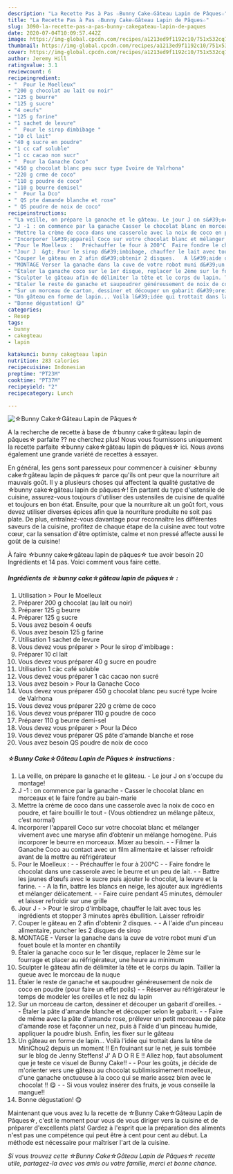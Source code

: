 ```yaml
---
description: "La Recette Pas à Pas ☆Bunny Cake☆Gâteau Lapin de Pâques☆"
title: "La Recette Pas à Pas ☆Bunny Cake☆Gâteau Lapin de Pâques☆"
slug: 3090-la-recette-pas-a-pas-bunny-cakegateau-lapin-de-paques
date: 2020-07-04T10:09:57.442Z
image: https://img-global.cpcdn.com/recipes/a1213ed9f1192c10/751x532cq70/☆bunny-cake☆gateau-lapin-de-paques☆-photo-principale-de-la-recette.jpg
thumbnail: https://img-global.cpcdn.com/recipes/a1213ed9f1192c10/751x532cq70/☆bunny-cake☆gateau-lapin-de-paques☆-photo-principale-de-la-recette.jpg
cover: https://img-global.cpcdn.com/recipes/a1213ed9f1192c10/751x532cq70/☆bunny-cake☆gateau-lapin-de-paques☆-photo-principale-de-la-recette.jpg
author: Jeremy Hill
ratingvalue: 3.1
reviewcount: 6
recipeingredient:
- "  Pour le Moelleux"
- "200 g chocolat au lait ou noir"
- "125 g beurre"
- "125 g sucre"
- "4 oeufs"
- "125 g farine"
- "1 sachet de levure"
- "  Pour le sirop dimbibage "
- "10 cl lait"
- "40 g sucre en poudre"
- "1 cc caf soluble"
- "1 cc cacao non sucr"
- "  Pour la Ganache Coco"
- "450 g chocolat blanc peu sucr type Ivoire de Valrhona"
- "220 g crme de coco"
- "110 g poudre de coco"
- "110 g beurre demisel"
- "  Pour la Dco"
- " QS pte damande blanche et rose"
- " QS poudre de noix de coco"
recipeinstructions:
- "La veille, on prépare la ganache et le gâteau. Le jour J on s&#39;occupe du montage!"
- "J -1 : on commence par la ganache Casser le chocolat blanc en morceaux et le faire fondre au bain-marie"
- "Mettre la crème de coco dans une casserole avec la noix de coco en poudre, et faire bouillir le tout (Vous obtiendrez un mélange pâteux, c’est normal)"
- "Incorporer l&#39;appareil Coco sur votre chocolat blanc et mélanger vivement avec une maryse afin d’obtenir un mélange homogène. Puis incorporer le beurre en morceaux. Mixer au besoin.  Filmer la Ganache Coco au contact avec un film alimentaire et laisser refroidir avant de la mettre au réfrigérateur"
- "Pour le Moelleux :   Préchauffer le four à 200°C  Faire fondre le chocolat dans une casserole avec le beurre et un peu de lait.  Battre les jaunes d’œufs avec le sucre puis ajouter le chocolat, la levure et la farine.  A la fin, battre les blancs en neige, les ajouter aux ingrédients et mélanger délicatement.  Faire cuire pendant 45 minutes, démouler et laisser refroidir sur une grille"
- "Jour J  &gt; Pour le sirop d&#39;imbibage, chauffer le lait avec tous les ingrédients et stopper 3 minutes après ébullition. Laisser refroidir"
- "Couper le gâteau en 2 afin d&#39;obtenir 2 disques.   A l&#39;aide d&#39;un pinceau alimentaire, puncher les 2 disques de sirop"
- "MONTAGE Verser la ganache dans la cuve de votre robot muni d&#39;un fouet boule et la monter en chantilly"
- "Étaler la ganache coco sur le 1er disque, replacer le 2ème sur le fourrage et placer au réfrigérateur, une heure au minimum"
- "Sculpter le gâteau afin de délimiter la tête et le corps du lapin. Tailler la queue avec le morceau de la nuque"
- "Étaler le reste de ganache et saupoudrer généreusement de noix de coco en poudre (pour faire un effet poils)  Réserver au réfrigérateur le temps de modeler les oreilles et le nez du lapin"
- "Sur un morceau de carton, dessiner et découper un gabarit d&#39;oreilles.  Étaler la pâte d&#39;amande blanche et découper selon le gabarit.  Faire de même avec la pâte d&#39;amande rose, prélever un petit morceau de pâte d&#39;amande rose et façonner un nez, puis à l&#39;aide d&#39;un pinceau humide, appliquer la poudre blush. Enfin, les fixer sur le gâteau"
- "Un gâteau en forme de lapin... Voilà l&#39;idée qui trottait dans la tête de MiniChou2 depuis un moment !! En fouinant sur le net, je suis tombée sur le blog de Jenny Steffens! J&#39; A D O R E !! Allez hop, faut absolument que je teste ce visuel de Bunny Cake!!  Pour les goûts, je décide de m&#39;orienter vers une gâteau au chocolat sublimissimement moelleux, d&#39;une ganache onctueuse à la coco qui se marie assez bien avec le chocolat !! 😋  Si vous voulez insérer des fruits, je vous conseille la mangue!!"
- "Bonne dégustation! 😋"
categories:
- Resep
tags:
- bunny
- cakegteau
- lapin

katakunci: bunny cakegteau lapin 
nutrition: 283 calories
recipecuisine: Indonesian
preptime: "PT23M"
cooktime: "PT37M"
recipeyield: "2"
recipecategory: Lunch

---
```



![☆Bunny Cake☆Gâteau Lapin de Pâques☆](https://img-global.cpcdn.com/recipes/a1213ed9f1192c10/751x532cq70/☆bunny-cake☆gateau-lapin-de-paques☆-photo-principale-de-la-recette.jpg)

A la recherche de recette à base de ☆bunny cake☆gâteau lapin de pâques☆ parfaite ?? ne cherchez plus! Nous vous fournissons uniquement la recette parfaite ☆bunny cake☆gâteau lapin de pâques☆ ici. Nous avons également une grande variété de recettes à essayer.

En général, les gens sont paresseux pour commencer à cuisiner ☆bunny cake☆gâteau lapin de pâques☆ parce qu'ils ont peur que la nourriture ait mauvais goût. Il y a plusieurs choses qui affectent la qualité gustative de ☆bunny cake☆gâteau lapin de pâques☆! En partant du type d'ustensile de cuisine, assurez-vous toujours d'utiliser des ustensiles de cuisine de qualité et toujours en bon état. Ensuite, pour que la nourriture ait un goût fort, vous devez utiliser diverses épices afin que la nourriture produite ne soit pas plate. De plus, entraînez-vous davantage pour reconnaître les différentes saveurs de la cuisine, profitez de chaque étape de la cuisine avec tout votre cœur, car la sensation d'être optimiste, calme et non pressé affecte aussi le goût de la cuisine!

<!--inarticleads1-->

À faire ☆bunny cake☆gâteau lapin de pâques☆ tue avoir besoin 20 Ingrédients et 14 pas. Voici comment vous faire cette.

##### Ingrédients de ☆bunny cake☆gâteau lapin de pâques☆ :

1. Utilisation  &gt; Pour le Moelleux
1. Préparer 200 g chocolat (au lait ou noir)
1. Préparer 125 g beurre
1. Préparer 125 g sucre
1. Vous avez besoin 4 oeufs
1. Vous avez besoin 125 g farine
1. Utilisation 1 sachet de levure
1. Vous devez vous préparer  &gt; Pour le sirop d&#39;imbibage :
1. Préparer 10 cl lait
1. Vous devez vous préparer 40 g sucre en poudre
1. Utilisation 1 càc café soluble
1. Vous devez vous préparer 1 càc cacao non sucré
1. Vous avez besoin  &gt; Pour la Ganache Coco
1. Vous devez vous préparer 450 g chocolat blanc peu sucré type Ivoire de Valrhona
1. Vous devez vous préparer 220 g crème de coco
1. Vous devez vous préparer 110 g poudre de coco
1. Préparer 110 g beurre demi-sel
1. Vous devez vous préparer  &gt; Pour la Déco
1. Vous devez vous préparer  QS pâte d&#39;amande blanche et rose
1. Vous avez besoin  QS poudre de noix de coco




<!--inarticleads2-->

##### ☆Bunny Cake☆Gâteau Lapin de Pâques☆ instructions :

1. La veille, on prépare la ganache et le gâteau. - Le jour J on s&#39;occupe du montage!
1. J -1 : on commence par la ganache - Casser le chocolat blanc en morceaux et le faire fondre au bain-marie
1. Mettre la crème de coco dans une casserole avec la noix de coco en poudre, et faire bouillir le tout - (Vous obtiendrez un mélange pâteux, c’est normal)
1. Incorporer l&#39;appareil Coco sur votre chocolat blanc et mélanger vivement avec une maryse afin d’obtenir un mélange homogène. Puis incorporer le beurre en morceaux. Mixer au besoin. -  - Filmer la Ganache Coco au contact avec un film alimentaire et laisser refroidir avant de la mettre au réfrigérateur
1. Pour le Moelleux :  -  - Préchauffer le four à 200°C -  - Faire fondre le chocolat dans une casserole avec le beurre et un peu de lait. -  - Battre les jaunes d’œufs avec le sucre puis ajouter le chocolat, la levure et la farine. -  - A la fin, battre les blancs en neige, les ajouter aux ingrédients et mélanger délicatement. -  - Faire cuire pendant 45 minutes, démouler et laisser refroidir sur une grille
1. Jour J  - &gt; Pour le sirop d&#39;imbibage, chauffer le lait avec tous les ingrédients et stopper 3 minutes après ébullition. Laisser refroidir
1. Couper le gâteau en 2 afin d&#39;obtenir 2 disques.  -  - A l&#39;aide d&#39;un pinceau alimentaire, puncher les 2 disques de sirop
1. MONTAGE - Verser la ganache dans la cuve de votre robot muni d&#39;un fouet boule et la monter en chantilly
1. Étaler la ganache coco sur le 1er disque, replacer le 2ème sur le fourrage et placer au réfrigérateur, une heure au minimum
1. Sculpter le gâteau afin de délimiter la tête et le corps du lapin. Tailler la queue avec le morceau de la nuque
1. Étaler le reste de ganache et saupoudrer généreusement de noix de coco en poudre (pour faire un effet poils) -  - Réserver au réfrigérateur le temps de modeler les oreilles et le nez du lapin
1. Sur un morceau de carton, dessiner et découper un gabarit d&#39;oreilles. -  - Étaler la pâte d&#39;amande blanche et découper selon le gabarit. -  - Faire de même avec la pâte d&#39;amande rose, prélever un petit morceau de pâte d&#39;amande rose et façonner un nez, puis à l&#39;aide d&#39;un pinceau humide, appliquer la poudre blush. Enfin, les fixer sur le gâteau
1. Un gâteau en forme de lapin... Voilà l&#39;idée qui trottait dans la tête de MiniChou2 depuis un moment !! En fouinant sur le net, je suis tombée sur le blog de Jenny Steffens! J&#39; A D O R E !! Allez hop, faut absolument que je teste ce visuel de Bunny Cake!! -  - Pour les goûts, je décide de m&#39;orienter vers une gâteau au chocolat sublimissimement moelleux, d&#39;une ganache onctueuse à la coco qui se marie assez bien avec le chocolat !! 😋 -  - Si vous voulez insérer des fruits, je vous conseille la mangue!!
1. Bonne dégustation! 😋




<!--inarticleads1-->

<p>
Maintenant que vous avez lu la recette de ☆Bunny Cake☆Gâteau Lapin de Pâques☆, c'est le moment pour vous de vous diriger vers la cuisine et de préparer d'excellents plats! Gardez à l'esprit que la préparation des aliments n'est pas une compétence qui peut être à cent pour cent au début. La méthode est nécessaire pour maîtriser l'art de la cuisine.
</p>

<p>
<i>Si vous trouvez cette ☆Bunny Cake☆Gâteau Lapin de Pâques☆ recette utile, partagez-la avec vos amis ou votre famille, merci et bonne chance.</i>
</p>
